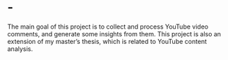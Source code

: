 # -
The main goal of this project is to collect and process YouTube video comments, and generate some insights from them. This project is also an extension of my master’s thesis, which is related to YouTube content analysis.
